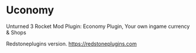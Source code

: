 # Uconomy
Unturned 3 Rocket Mod Plugin:  Economy Plugin, Your own ingame currency &amp; Shops

Redstoneplugins version. https://redstoneplugins.com
